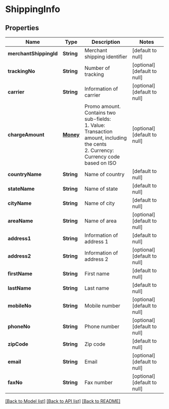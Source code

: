 # ShippingInfo
## Properties

| Name | Type | Description | Notes |
|------------ | ------------- | ------------- | -------------|
| **merchantShippingId** | **String** | Merchant shipping identifier | [default to null] |
| **trackingNo** | **String** | Number of tracking | [optional] [default to null] |
| **carrier** | **String** | Information of carrier | [optional] [default to null] |
| **chargeAmount** | [**Money**](Money.md) | Promo amount. Contains two sub-fields:<br> 1. Value: Transaction amount, including the cents<br> 2. Currency: Currency code based on ISO<br>  | [optional] [default to null] |
| **countryName** | **String** | Name of country | [default to null] |
| **stateName** | **String** | Name of state | [default to null] |
| **cityName** | **String** | Name of city | [default to null] |
| **areaName** | **String** | Name of area | [optional] [default to null] |
| **address1** | **String** | Information of address 1 | [default to null] |
| **address2** | **String** | Information of address 2 | [optional] [default to null] |
| **firstName** | **String** | First name | [default to null] |
| **lastName** | **String** | Last name | [default to null] |
| **mobileNo** | **String** | Mobile number | [optional] [default to null] |
| **phoneNo** | **String** | Phone number | [optional] [default to null] |
| **zipCode** | **String** | Zip code | [default to null] |
| **email** | **String** | Email | [optional] [default to null] |
| **faxNo** | **String** | Fax number | [optional] [default to null] |

[[Back to Model list]](../README.md#documentation-for-models) [[Back to API list]](../README.md#documentation-for-api-endpoints) [[Back to README]](../README.md)


